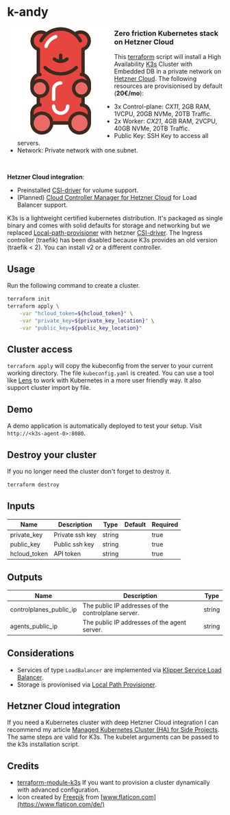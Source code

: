 # k-andy

<img align="left" height="250" src="logo.svg"/>

### Zero friction Kubernetes stack on Hetzner Cloud

This [terraform](https://www.terraform.io/) script will install a High Availability [K3s](https://k3s.io/) Cluster with Embedded DB in a private network on [Hetzner Cloud](https://www.hetzner.com/de/cloud). The following resources are provisionised by default (**20€/mo**):

- 3x Control-plane: _CX11_, 2GB RAM, 1VCPU, 20GB NVMe, 20TB Traffic.
- 2x Worker: _CX21_, 4GB RAM, 2VCPU, 40GB NVMe, 20TB Traffic.
- Public Key: SSH Key to access all servers.
- Network: Private network with one subnet.

</br>

**Hetzner Cloud integration**:

- Preinstalled [CSI-driver](https://github.com/hetznercloud/csi-driver) for volume support.
- (Planned) [Cloud Controller Manager for Hetzner Cloud](https://github.com/hetznercloud/hcloud-cloud-controller-manager) for Load Balancer support.

K3s is a lightweight certified kubernetes distribution. It's packaged as single binary and comes with solid defaults for storage and networking but we replaced [Local-path-provisioner](https://github.com/rancher/local-path-provisioner) with hetzner [CSI-driver](https://github.com/hetznercloud/csi-driver). The Ingress controller (traefik) has been disabled because K3s provides an old version (traefik < 2). You can install v2 or a different controller.

## Usage

Run the following command to create a cluster.

```sh
terraform init
terraform apply \
    -var "hcloud_token=${hcloud_token}" \
    -var "private_key=${private_key_location}" \
    -var "public_key=${public_key_location}"
```

## Cluster access

`terraform apply` will copy the kubeconfig from the server to your current working directory. The file `kubeconfig.yaml` is created. You can use a tool like [Lens](https://k8slens.dev/) to work with Kubernetes in a more user friendly way. It also support cluster import by file.

## Demo

A demo application is automatically deployed to test your setup. Visit `http://<k3s-agent-0>:8080`.

## Destroy your cluster

If you no longer need the cluster don't forget to destroy it.

```sh
terraform destroy
```

## Inputs

| Name         | Description     | Type   | Default | Required |
| ------------ | --------------- | ------ | ------- | -------- |
| private_key  | Private ssh key | string |         | true     |
| public_key   | Public ssh key  | string |         | true     |
| hcloud_token | API token       | string |         | true     |

## Outputs

| Name                    | Description                                         | Type   |
| ----------------------- | --------------------------------------------------- | ------ |
| controlplanes_public_ip | The public IP addresses of the controlplane server. | string |
| agents_public_ip        | The public IP addresses of the agent server.        | string |

## Considerations

- Services of type `LoadBalancer` are implemented via [Klipper Service Load Balancer](https://github.com/k3s-io/klipper-lb).
- Storage is provionised via [Local Path Provisioner](https://github.com/rancher/local-path-provisioner).

## Hetzner Cloud integration

If you need a Kubernetes cluster with deep Hetzner Cloud integration I can recommend my article [Managed Kubernetes Cluster (HA) for Side Projects](https://dustindeus.medium.com/managed-kubernetes-cluster-ha-for-side-projects-47f74e2f9436). The same steps are valid for K3s. The kubelet arguments can be passed to the k3s installation script.

## Credits

- [terraform-module-k3s](https://github.com/xunleii/terraform-module-k3s) If you want to provision a cluster dynamically with advanced configuration.
- Icon created by [Freepik](https://www.freepik.com) from [www.flaticon.com](https://www.flaticon.com/de/)

